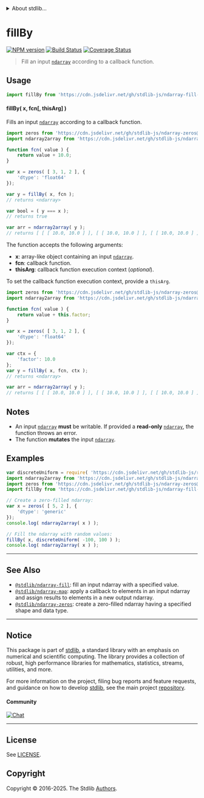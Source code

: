<!--

@license Apache-2.0

Copyright (c) 2025 The Stdlib Authors.

Licensed under the Apache License, Version 2.0 (the "License");
you may not use this file except in compliance with the License.
You may obtain a copy of the License at

   http://www.apache.org/licenses/LICENSE-2.0

Unless required by applicable law or agreed to in writing, software
distributed under the License is distributed on an "AS IS" BASIS,
WITHOUT WARRANTIES OR CONDITIONS OF ANY KIND, either express or implied.
See the License for the specific language governing permissions and
limitations under the License.

-->


<details>
  <summary>
    About stdlib...
  </summary>
  <p>We believe in a future in which the web is a preferred environment for numerical computation. To help realize this future, we've built stdlib. stdlib is a standard library, with an emphasis on numerical and scientific computation, written in JavaScript (and C) for execution in browsers and in Node.js.</p>
  <p>The library is fully decomposable, being architected in such a way that you can swap out and mix and match APIs and functionality to cater to your exact preferences and use cases.</p>
  <p>When you use stdlib, you can be absolutely certain that you are using the most thorough, rigorous, well-written, studied, documented, tested, measured, and high-quality code out there.</p>
  <p>To join us in bringing numerical computing to the web, get started by checking us out on <a href="https://github.com/stdlib-js/stdlib">GitHub</a>, and please consider <a href="https://opencollective.com/stdlib">financially supporting stdlib</a>. We greatly appreciate your continued support!</p>
</details>

# fillBy

[![NPM version][npm-image]][npm-url] [![Build Status][test-image]][test-url] [![Coverage Status][coverage-image]][coverage-url] <!-- [![dependencies][dependencies-image]][dependencies-url] -->

> Fill an input [`ndarray`][@stdlib/ndarray/ctor] according to a callback function.

<section class="intro">

</section>

<!-- /.intro -->



<section class="usage">

## Usage

```javascript
import fillBy from 'https://cdn.jsdelivr.net/gh/stdlib-js/ndarray-fill-by@deno/mod.js';
```

#### fillBy( x, fcn\[, thisArg] )

Fills an input [`ndarray`][@stdlib/ndarray/ctor] according to a callback function.

```javascript
import zeros from 'https://cdn.jsdelivr.net/gh/stdlib-js/ndarray-zeros@deno/mod.js';
import ndarray2array from 'https://cdn.jsdelivr.net/gh/stdlib-js/ndarray-to-array@deno/mod.js';

function fcn( value ) {
    return value + 10.0;
}

var x = zeros( [ 3, 1, 2 ], {
    'dtype': 'float64'
});

var y = fillBy( x, fcn );
// returns <ndarray>

var bool = ( y === x );
// returns true

var arr = ndarray2array( y );
// returns [ [ [ 10.0, 10.0 ] ], [ [ 10.0, 10.0 ] ], [ [ 10.0, 10.0 ] ] ]
```

The function accepts the following arguments:

-   **x**: array-like object containing an input [`ndarray`][@stdlib/ndarray/ctor].
-   **fcn**: callback function.
-   **thisArg**: callback function execution context (_optional_).

To set the callback function execution context, provide a `thisArg`.

<!-- eslint-disable no-invalid-this -->

```javascript
import zeros from 'https://cdn.jsdelivr.net/gh/stdlib-js/ndarray-zeros@deno/mod.js';
import ndarray2array from 'https://cdn.jsdelivr.net/gh/stdlib-js/ndarray-to-array@deno/mod.js';

function fcn( value ) {
    return value + this.factor;
}

var x = zeros( [ 3, 1, 2 ], {
    'dtype': 'float64'
});

var ctx = {
    'factor': 10.0
};
var y = fillBy( x, fcn, ctx );
// returns <ndarray>

var arr = ndarray2array( y );
// returns [ [ [ 10.0, 10.0 ] ], [ [ 10.0, 10.0 ] ], [ [ 10.0, 10.0 ] ] ]
```

</section>

<!-- /.usage -->

<section class="notes">

## Notes

-   An input [`ndarray`][@stdlib/ndarray/ctor] **must** be writable. If provided a **read-only** [`ndarray`][@stdlib/ndarray/ctor], the function throws an error.
-   The function **mutates** the input [`ndarray`][@stdlib/ndarray/ctor].

</section>

<!-- /.notes -->

<section class="examples">

## Examples

<!-- eslint no-undef: "error" -->

```javascript
var discreteUniform = require( 'https://cdn.jsdelivr.net/gh/stdlib-js/random-base-discrete-uniform' ).factory;
import ndarray2array from 'https://cdn.jsdelivr.net/gh/stdlib-js/ndarray-to-array@deno/mod.js';
import zeros from 'https://cdn.jsdelivr.net/gh/stdlib-js/ndarray-zeros@deno/mod.js';
import fillBy from 'https://cdn.jsdelivr.net/gh/stdlib-js/ndarray-fill-by@deno/mod.js';

// Create a zero-filled ndarray:
var x = zeros( [ 5, 2 ], {
    'dtype': 'generic'
});
console.log( ndarray2array( x ) );

// Fill the ndarray with random values:
fillBy( x, discreteUniform( -100, 100 ) );
console.log( ndarray2array( x ) );
```

</section>

<!-- /.examples -->

<!-- Section for related `stdlib` packages. Do not manually edit this section, as it is automatically populated. -->

<section class="related">

* * *

## See Also

-   <span class="package-name">[`@stdlib/ndarray-fill`][@stdlib/ndarray/fill]</span><span class="delimiter">: </span><span class="description">fill an input ndarray with a specified value.</span>
-   <span class="package-name">[`@stdlib/ndarray-map`][@stdlib/ndarray/map]</span><span class="delimiter">: </span><span class="description">apply a callback to elements in an input ndarray and assign results to elements in a new output ndarray.</span>
-   <span class="package-name">[`@stdlib/ndarray-zeros`][@stdlib/ndarray/zeros]</span><span class="delimiter">: </span><span class="description">create a zero-filled ndarray having a specified shape and data type.</span>

</section>

<!-- /.related -->


<section class="main-repo" >

* * *

## Notice

This package is part of [stdlib][stdlib], a standard library with an emphasis on numerical and scientific computing. The library provides a collection of robust, high performance libraries for mathematics, statistics, streams, utilities, and more.

For more information on the project, filing bug reports and feature requests, and guidance on how to develop [stdlib][stdlib], see the main project [repository][stdlib].

#### Community

[![Chat][chat-image]][chat-url]

---

## License

See [LICENSE][stdlib-license].


## Copyright

Copyright &copy; 2016-2025. The Stdlib [Authors][stdlib-authors].

</section>

<!-- /.stdlib -->

<!-- Section for all links. Make sure to keep an empty line after the `section` element and another before the `/section` close. -->

<section class="links">

[npm-image]: http://img.shields.io/npm/v/@stdlib/ndarray-fill-by.svg
[npm-url]: https://npmjs.org/package/@stdlib/ndarray-fill-by

[test-image]: https://github.com/stdlib-js/ndarray-fill-by/actions/workflows/test.yml/badge.svg?branch=main
[test-url]: https://github.com/stdlib-js/ndarray-fill-by/actions/workflows/test.yml?query=branch:main

[coverage-image]: https://img.shields.io/codecov/c/github/stdlib-js/ndarray-fill-by/main.svg
[coverage-url]: https://codecov.io/github/stdlib-js/ndarray-fill-by?branch=main

<!--

[dependencies-image]: https://img.shields.io/david/stdlib-js/ndarray-fill-by.svg
[dependencies-url]: https://david-dm.org/stdlib-js/ndarray-fill-by/main

-->

[chat-image]: https://img.shields.io/gitter/room/stdlib-js/stdlib.svg
[chat-url]: https://app.gitter.im/#/room/#stdlib-js_stdlib:gitter.im

[stdlib]: https://github.com/stdlib-js/stdlib

[stdlib-authors]: https://github.com/stdlib-js/stdlib/graphs/contributors

[umd]: https://github.com/umdjs/umd
[es-module]: https://developer.mozilla.org/en-US/docs/Web/JavaScript/Guide/Modules

[deno-url]: https://github.com/stdlib-js/ndarray-fill-by/tree/deno
[deno-readme]: https://github.com/stdlib-js/ndarray-fill-by/blob/deno/README.md
[umd-url]: https://github.com/stdlib-js/ndarray-fill-by/tree/umd
[umd-readme]: https://github.com/stdlib-js/ndarray-fill-by/blob/umd/README.md
[esm-url]: https://github.com/stdlib-js/ndarray-fill-by/tree/esm
[esm-readme]: https://github.com/stdlib-js/ndarray-fill-by/blob/esm/README.md
[branches-url]: https://github.com/stdlib-js/ndarray-fill-by/blob/main/branches.md

[stdlib-license]: https://raw.githubusercontent.com/stdlib-js/ndarray-fill-by/main/LICENSE

[@stdlib/ndarray/ctor]: https://github.com/stdlib-js/ndarray-ctor/tree/deno

<!-- <related-links> -->

[@stdlib/ndarray/fill]: https://github.com/stdlib-js/ndarray-fill/tree/deno

[@stdlib/ndarray/map]: https://github.com/stdlib-js/ndarray-map/tree/deno

[@stdlib/ndarray/zeros]: https://github.com/stdlib-js/ndarray-zeros/tree/deno

<!-- </related-links> -->

</section>

<!-- /.links -->
